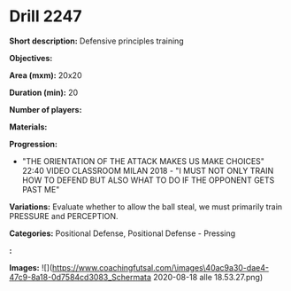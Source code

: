 # Drill 2247

**Short description:**
Defensive principles training

**Objectives:**


**Area (mxm):**
20x20

**Duration (min):**
20

**Number of players:**


**Materials:**


**Progression:**
- "THE ORIENTATION OF THE ATTACK MAKES US MAKE CHOICES" 22:40 VIDEO CLASSROOM MILAN 2018 - "I MUST NOT ONLY TRAIN HOW TO DEFEND BUT ALSO WHAT TO DO IF THE OPPONENT GETS PAST ME"

**Variations:**
Evaluate whether to allow the ball steal, we must primarily train PRESSURE and PERCEPTION.

**Categories:**
Positional Defense, Positional Defense - Pressing

**:**


**Images:**
![](https://www.coachingfutsal.com/\images\40ac9a30-dae4-47c9-8a18-0d7584cd3083_Schermata 2020-08-18 alle 18.53.27.png)

